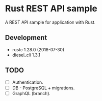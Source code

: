 # Rust REST API sample

A REST API sample for application with Rust.

## Development

- rustc 1.28.0 (2018-07-30)
- diesel_cli 1.3.1

## TODO

- [ ] Authentication.
- [ ] DB - PostgreSQL + migrations.
- [ ] GraphQL (branch).
